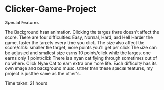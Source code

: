 # Clicker-Game-Project

Special Features

The Background hsan animation. Clicking the targes there doesn't affect the score.
There are four difficulties: Easy, Normal, Hard, and Hell
Harder the game, faster the targets every time you click.
The size also affect the score/click: smaller the target, more points you'll get per click
The size can be adjusted and smallest size earns 10 points/click while the largest one earns only 1 point/click
There is a nyan cat flying through sometimes out of no where. Click Nyan Cat to earn extra one more life.
Each difficulty has its own image and background music.
Other than these special features, my project is justthe same as the other's.

Time taken: 21 hours
